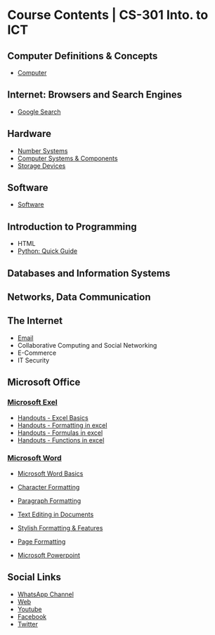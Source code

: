 # Course Contents | CS-301 Into. to ICT

## Computer Definitions & Concepts

- [Computer](../computer-basics/docs/computer.md)

## Internet: Browsers and Search Engines

- [Google Search](../google-workspace/docs/google-search.md)

## Hardware

- [Number Systems](../computer-basics/docs/number-systems.md)
- [Computer Systems & Components](../computer-basics/docs/hardware.md)
- [Storage Devices](../computer-basics/docs/storage-devices.md)

## Software

- [Software](../computer-basics/docs/software.md)

## Introduction to Programming

- HTML
- [Python: Quick Guide](/python/docs/quick-guide.md)

## Databases and Information Systems

## Networks, Data Communication

## The Internet

- [Email](../google-workspace/docs/email.md)
- Collaborative Computing and Social Networking
- E-Commerce
- IT Security

## Microsoft Office

### [Microsoft Exel](../ms-excel/index.md)

- [Handouts - Excel Basics](../ms-excel/docs/basics.md)
- [Handouts - Formatting in excel](../ms-excel/docs/formatting.md)
- [Handouts - Formulas in excel](../ms-excel/docs/formulas.md)
- [Handouts - Functions in excel](../ms-excel/docs/functions.md)

### [Microsoft Word](../ms-word/index.md)

- [Microsoft Word Basics](../ms-word/docs/basics.md)
- [Character Formatting](../ms-word/docs/character-formatting.md)
- [Paragraph Formatting](../ms-word/docs/paragraph-formatting.md)
- [Text Editing in Documents](../ms-word/docs/stylish.md)
- [Stylish Formatting & Features](../ms-word/docs/stylish.md)
- [Page Formatting](../ms-word/docs/page-formatting.md)


- [Microsoft Powerpoint](#)

## Social Links

- [WhatsApp Channel](https://whatsapp.com/channel/0029VaC3BC160eBZZSs3CW0c)
- [Web](https://yasirbhutta.github.io/)
- [Youtube](https://www.youtube.com/yasirbhutta)
- [Facebook](https://www.facebook.com/yasirbhutta786)
- [Twitter](https://x.com/yasirbhutta)
